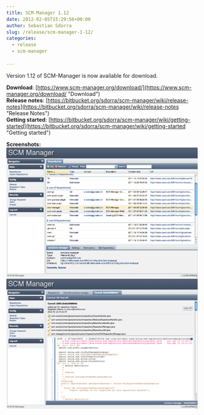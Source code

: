 ```yaml
---
title: SCM-Manager 1.12
date: 2012-02-05T15:29:56+00:00
author: Sebastian Sdorra
slug: /release/scm-manager-1-12/
categories:
  - release
  - scm-manager

---
```

Version 1.12 of SCM-Manager is now available for download.

**Download**: [https://www.scm-manager.org/download/](https://www.scm-manager.org/download/ "Download")  
**Release notes**: [https://bitbucket.org/sdorra/scm-manager/wiki/release-notes](https://bitbucket.org/sdorra/scm-manager/wiki/release-notes "Release Notes")  
**Getting started**: [https://bitbucket.org/sdorra/scm-manager/wiki/getting-started](https://bitbucket.org/sdorra/scm-manager/wiki/getting-started "Getting started")

**Screenshots:**
![repository overview](assets/screen-repository-overview.jpg)
![changeset view](assets/screen-commit.jpg)

